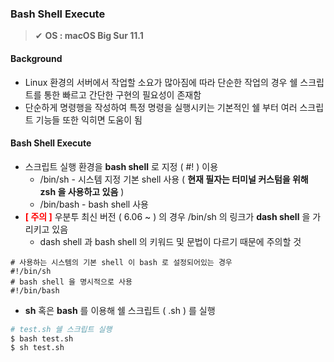 ### Bash Shell Execute

>✔ **OS :  macOS Big Sur 11.1**



#### Background

- Linux 환경의 서버에서 작업할 소요가 많아짐에 따라 단순한 작업의 경우 쉘 스크립트를 통한 빠르고 간단한 구현의 필요성이 존재함
- 단순하게 명령행을 작성하여 특정 명령을 실행시키는 기본적인 쉘 부터 여러 스크립트 기능들 또한 익히면 도움이 됨



#### Bash Shell Execute

- 스크립트 실행 환경을 **bash shell** 로 지정 ( #! ) 이용
  - /bin/sh - 시스템 지정 기본 shell 사용 ( **현재 필자는 터미널 커스텀을 위해 zsh 을 사용하고 있음** )
  - /bin/bash - bash shell 사용
- <span style="color:red">**[ 주의 ]**</span> 우분투 최신 버전 ( 6.06 ~ ) 의 경우 /bin/sh 의 링크가 **dash shell** 을 가리키고 있음
  - dash shell 과 bash shell 의 키워드 및 문법이 다르기 때문에 주의할 것

~~~shell
# 사용하는 시스템의 기본 shell 이 bash 로 설정되어있는 경우
#!/bin/sh	
# bash shell 을 명시적으로 사용
#!/bin/bash
~~~

- **sh** 혹은 **bash** 를 이용해 쉘 스크립트 ( .sh ) 를 실행

~~~bash
# test.sh 쉘 스크립트 실행
$ bash test.sh
$ sh test.sh
~~~




